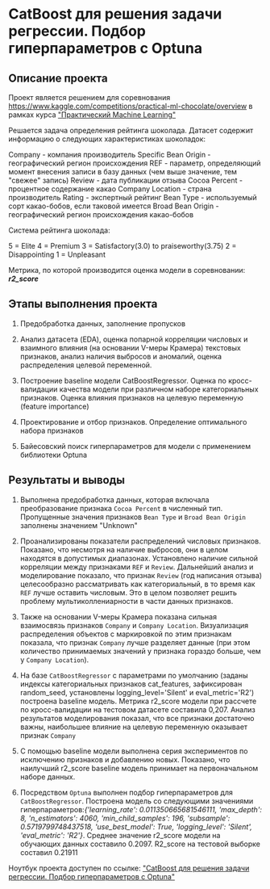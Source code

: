 # CatBoost для решения задачи регрессии. Подбор гиперпараметров с Optuna

## Описание проекта

Проект является решением для соревнования https://www.kaggle.com/competitions/practical-ml-chocolate/overview в рамках курса ["Практический Machine Learning"](https://stepik.org/course/125501/info)

Решается задача определения рейтинга шоколада. Датасет содержит информацию о следующих характеристиках шоколадок:

Company - компания производитель
Specific Bean Origin - географический регион происхождения
REF - параметр, определяющий момент внесения записи в базу данных (чем выше значение, тем "свежее" запись)
Review - дата публикации отзыва
Cocoa Percent - процентное содержание какао
Company Location - страна производитель
Rating - экспертный рейтинг
Bean Type - используемый сорт какао-бобов, если таковой имеется
Broad Bean Origin - географический регион происхождения какао-бобов

Система рейтинга шоколада:

5 = Elite
4 = Premium
3 = Satisfactory(3.0) to praiseworthy(3.75)
2 = Disappointing
1 = Unpleasant

Метрика, по которой производится оценка модели в соревновании: ***r2_score***

## Этапы выполнения проекта

1. Предобработка данных, заполнение пропусков

2. Анализ датасета (EDA), оценка попарной корреляции числовых и взаимного влияния (на основании V-меры Крамера) текстовых признаков, анализ наличия выбросов и аномалий, оценка распределения целевой переменной.

3. Построение baseline модели CatBoostRegressor. Оценка по кросс-валидации качества модели при различном наборе категориальных признаков. Оценка влияния признаков на целевую переменную (feature importance)

4. Проектирование и отбор признаков. Определение оптимального набора признаков

5. Байесовский поиск гиперпараметров для модели с применением библиотеки Optuna 

## Результаты и выводы

1. Выполнена предобработка данных, которая включала преобразование признака `Cocoa Percent` в численный тип. Пропущенные значения признаков `Bean Type` и `Broad Bean Origin` заполнены значением "Unknown"

2. Проанализированы показатели распределений числовых признаков. Показано, что несмотря на наличие выбросов, они в целом находятся в допустимых диапазонах. Установлено наличие сильной корреляции между признаками `REF` и `Review`. Дальнейший анализ и моделирование показало, что признак `Review` (год написания отзыва) целесообразно рассматривать как категориальный, в то время как `REF` лучше оставить числовым. Это в целом позволяет решить проблему мультиколлениарности в части данных признаков.

3. Также на основании V-меры Крамера показана сильная взаимосвязь признаков `Company` и `Company Location`. Визуализация распределения объектов с маркировкой по этим признакам показала, что признак `Company` лучше разделяет данные (при этом количество принимаемых значений у признака гораздо больше, чем у `Company Location`).

4. На базе `CatBoostRegressor` с параметрами по умолчанию (заданы индексы категориальных признаков cat_features, зафиксирован random_seed, установлены logging_level='Silent' и eval_metric='R2') построена baseline модель. Метрика r2_score модели при рассчете по кросс-валидации на тестовом датасете составила 0,207. Анализ результатов моделирования показал, что все признаки достаточно важны, наибольшее влияние на целевую переменную оказывает признак `Company`

5. С помощью baseline модели выполнена серия экспериментов по исключению признаков и добавлению новых. Показано, что наилучший r2_score baseline модель принимает на первоначальном наборе данных.

6. Посредством `Optuna` выполнен подбор гиперпараметров для `CatBoostRegressor`. Построена модель со следующими значениями гиперпараметров:*{'learning_rate': 0.011350665681546111, 'max_depth': 8, 'n_estimators': 4060, 'min_child_samples': 196, 'subsample': 0.5719799748437518, 'use_best_model': True, 'logging_level': 'Silent', 'eval_metric': 'R2'}*.
Среднее значение r2_score модели на обучающих данных составило 0.2097. R2_score на тестовой выборке составил 0.21911

Ноутбук проекта доступен по ссылке: ["CatBoost для решения задачи регрессии. Подбор гиперпараметров с Optuna"](https://github.com/ElenaNKn/portfolio_rus/blob/master/project_hyperparameters_tuning/project.ipynb)